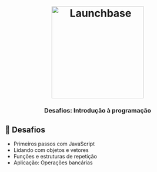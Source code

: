 <h1 align="center">
    <img alt="Launchbase" src="https://rocketseat-cdn.s3-sa-east-1.amazonaws.com/bootcamp-launchbase.png" width="250px" />
</h1>

<h3 align="center">
  Desafios: Introdução à programação
</h3>


## 🚀 Desafios

- Primeiros passos com JavaScript
- Lidando com objetos e vetores
- Funções e estruturas de repetição
- Aplicação: Operações bancárias

